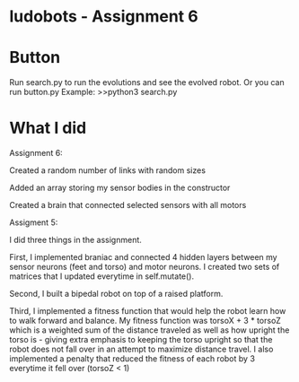 # ludobots - Assignment 6

# Button
Run search.py to run the evolutions and see the evolved robot. Or you can run button.py
Example: >>python3 search.py

# What I did

Assignment 6:

Created a random number of links with random sizes

Added an array storing my sensor bodies in the constructor

Created a brain that connected selected sensors with all motors

Assigment 5:

I did three things in the assignment.

First, I implemented braniac and connected 4 hidden layers between my sensor neurons (feet and torso) and motor neurons. I created two sets of matrices that I updated everytime in self.mutate().

Second, I built a bipedal robot on top of a raised platform.

Third, I implemented a fitness function that would help the robot learn how to walk forward and balance. My fitness function was torsoX + 3 * torsoZ which is a weighted sum of the distance traveled as well as how upright the torso is - giving extra emphasis to keeping the torso upright so that the robot does not fall over in an attempt to maximize distance travel. I also implemented a penalty that reduced the fitness of each robot by 3 everytime it fell over (torsoZ < 1)
